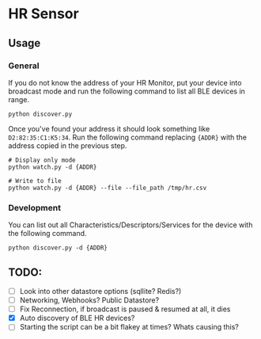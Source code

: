 # HR Sensor

## Usage
### General
If you do not know the address of your HR Monitor, put your device into broadcast mode and run the following command to list all BLE devices in range. 
```
python discover.py
```

Once you've found your address it should look something like `D2:82:35:C1:K5:34`. Run the following command replacing `{ADDR}` with the address copied in the previous step.
```
# Display only mode
python watch.py -d {ADDR}

# Write to file
python watch.py -d {ADDR} --file --file_path /tmp/hr.csv
```

### Development
You can list out all Characteristics/Descriptors/Services for the device with the following command.
```
python discover.py -d {ADDR}
```

## TODO: 
- [ ] Look into other datastore options (sqllite? Redis?)
- [ ] Networking, Webhooks? Public Datastore?
- [ ] Fix Reconnection, if broadcast is paused & resumed at all, it dies 
- [x] Auto discovery of BLE HR devices?
- [ ] Starting the script can be a bit flakey at times? Whats causing this?
